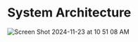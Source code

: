 # System Architecture

![Screen Shot 2024-11-23 at 10 51 08 AM](https://github.com/user-attachments/assets/bb8250cb-dc0f-4007-b6eb-6d96468c647c)
